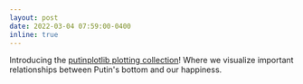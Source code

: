 ```yaml
---
layout: post
date: 2022-03-04 07:59:00-0400
inline: true
---
```


Introducing the [putinplotlib plotting collection](https://github.com/tornikeo/putinplotlib)! Where we visualize important relationships between Putin's bottom and our happiness. 
